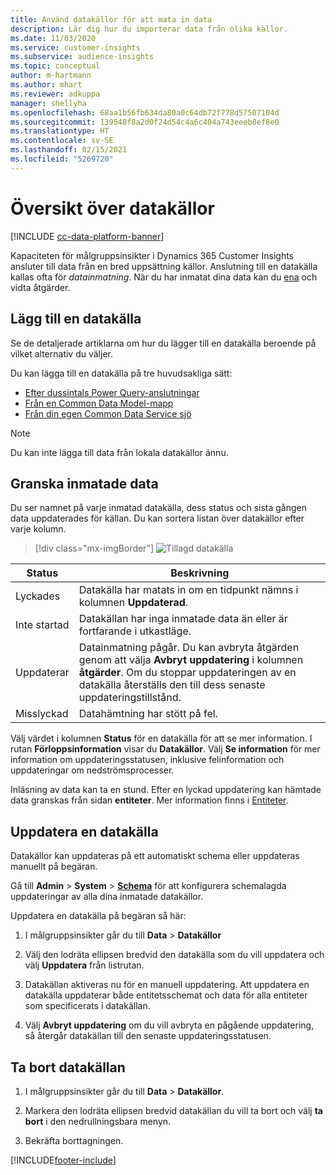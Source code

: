 ```yaml
---
title: Använd datakällor för att mata in data
description: Lär dig hur du importerar data från olika källor.
ms.date: 11/03/2020
ms.service: customer-insights
ms.subservice: audience-insights
ms.topic: conceptual
author: m-hartmann
ms.author: mhart
ms.reviewer: adkuppa
manager: shellyha
ms.openlocfilehash: 68aa1b56fb634da80a0c64db72f778d57507104d
ms.sourcegitcommit: 139548f8a2d0f24d54c4a6c404a743eeeb8ef8e0
ms.translationtype: HT
ms.contentlocale: sv-SE
ms.lasthandoff: 02/15/2021
ms.locfileid: "5269720"
---
```

# <a name="data-sources-overview"></a>Översikt över datakällor

[!INCLUDE [cc-data-platform-banner](../includes/cc-data-platform-banner.md)]

Kapaciteten för målgruppsinsikter i Dynamics 365 Customer Insights ansluter till data från en bred uppsättning källor. Anslutning till en datakälla kallas ofta för *datainmatning*. När du har inmatat dina data kan du [ena](data-unification.md) och vidta åtgärder.

## <a name="add-a-data-source"></a>Lägg till en datakälla

Se de detaljerade artiklarna om hur du lägger till en datakälla beroende på vilket alternativ du väljer.

Du kan lägga till en datakälla på tre huvudsakliga sätt:

- [Efter dussintals Power Query-anslutningar](connect-power-query.md)
- [Från en Common Data Model-mapp](connect-common-data-model.md)
- [Från din egen Common Data Service sjö](connect-common-data-service-lake.md)

> [!NOTE]
> Du kan inte lägga till data från lokala datakällor ännu.

## <a name="review-ingested-data"></a>Granska inmatade data

Du ser namnet på varje inmatad datakälla, dess status och sista gången data uppdaterades för källan. Du kan sortera listan över datakällor efter varje kolumn.

> [!div class="mx-imgBorder"]
> ![Tillagd datakälla](media/configure-data-datasource-added.png "Tillagd datakälla")

|Status  |Beskrivning  |
|---------|---------|
|Lyckades   |Datakälla har matats in om en tidpunkt nämns i kolumnen **Uppdaterad**.
|Inte startad   |Datakällan har inga inmatade data än eller är fortfarande i utkastläge.         |
|Uppdaterar    |Datainmatning pågår. Du kan avbryta åtgärden genom att välja **Avbryt uppdatering** i kolumnen **åtgärder**. Om du stoppar uppdateringen av en datakälla återställs den till dess senaste uppdateringstillstånd.       |
|Misslyckad     |Datahämtning har stött på fel.         |

Välj värdet i kolumnen **Status** för en datakälla för att se mer information. I rutan **Förloppsinformation** visar du **Datakällor**. Välj **Se information** för mer information om uppdateringsstatusen, inklusive felinformation och uppdateringar om nedströmsprocesser.

Inläsning av data kan ta en stund. Efter en lyckad uppdatering kan hämtade data granskas från sidan **entiteter**. Mer information finns i [Entiteter](entities.md).

## <a name="refresh-a-data-source"></a>Uppdatera en datakälla

Datakällor kan uppdateras på ett automatiskt schema eller uppdateras manuellt på begäran. 

Gå till **Admin** > **System** > [**Schema**](system.md#schedule-tab) för att konfigurera schemalagda uppdateringar av alla dina inmatade datakällor.

Uppdatera en datakälla på begäran så här:

1. I målgruppsinsikter går du till **Data** > **Datakällor**

2. Välj den lodräta ellipsen bredvid den datakälla som du vill uppdatera och välj **Uppdatera** från listrutan.

3. Datakällan aktiveras nu för en manuell uppdatering. Att uppdatera en datakälla uppdaterar både entitetsschemat och data för alla entiteter som specificerats i datakällan.

4. Välj **Avbryt uppdatering** om du vill avbryta en pågående uppdatering, så återgår datakällan till den senaste uppdateringsstatusen.

## <a name="delete-a-data-source"></a>Ta bort datakällan

1. I målgruppsinsikter går du till **Data** > **Datakällor**.

2. Markera den lodräta ellipsen bredvid datakällan du vill ta bort och välj **ta bort** i den nedrullningsbara menyn.

3. Bekräfta borttagningen.


[!INCLUDE[footer-include](../includes/footer-banner.md)]